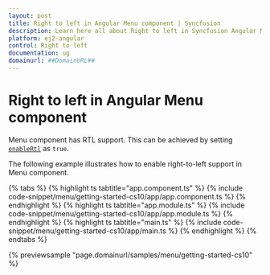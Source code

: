 ```yaml
---
layout: post
title: Right to left in Angular Menu component | Syncfusion
description: Learn here all about Right to left in Syncfusion Angular Menu component of Syncfusion Essential JS 2 and more.
platform: ej2-angular
control: Right to left 
documentation: ug
domainurl: ##DomainURL##
---
```


# Right to left in Angular Menu component

Menu component has RTL support. This can be achieved by setting [`enableRtl`](https://ej2.syncfusion.com/angular/documentation/api/menu#enablertl) as `true`.

The following example illustrates how to enable right-to-left support in Menu component.

{% tabs %}
{% highlight ts tabtitle="app.component.ts" %}
{% include code-snippet/menu/getting-started-cs10/app/app.component.ts %}
{% endhighlight %}
{% highlight ts tabtitle="app.module.ts" %}
{% include code-snippet/menu/getting-started-cs10/app/app.module.ts %}
{% endhighlight %}
{% highlight ts tabtitle="main.ts" %}
{% include code-snippet/menu/getting-started-cs10/app/main.ts %}
{% endhighlight %}
{% endtabs %}
  
{% previewsample "page.domainurl/samples/menu/getting-started-cs10" %}